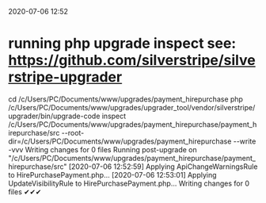 2020-07-06 12:52

# running php upgrade inspect see: https://github.com/silverstripe/silverstripe-upgrader
cd /c/Users/PC/Documents/www/upgrades/payment_hirepurchase
php /c/Users/PC/Documents/www/upgrades/upgrader_tool/vendor/silverstripe/upgrader/bin/upgrade-code inspect /c/Users/PC/Documents/www/upgrades/payment_hirepurchase/payment_hirepurchase/src  --root-dir=/c/Users/PC/Documents/www/upgrades/payment_hirepurchase --write -vvv
Writing changes for 0 files
Running post-upgrade on "/c/Users/PC/Documents/www/upgrades/payment_hirepurchase/payment_hirepurchase/src"
[2020-07-06 12:52:59] Applying ApiChangeWarningsRule to HirePurchasePayment.php...
[2020-07-06 12:53:01] Applying UpdateVisibilityRule to HirePurchasePayment.php...
Writing changes for 0 files
✔✔✔